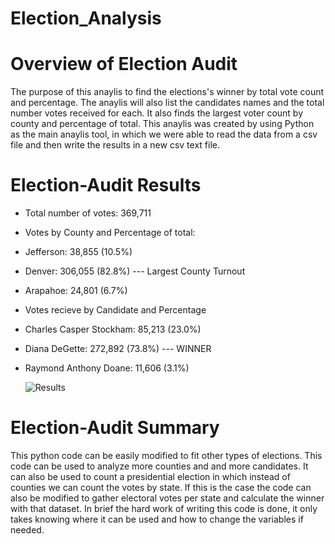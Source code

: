 # Election_Analysis

# Overview of Election Audit
The purpose of this anaylis to find the elections's winner by total vote count and percentage. The anaylis will also list the candidates names and the total number votes received for each. It also finds the largest voter count by county and percentage of total. This anaylis was created by using Python as the main anaylis tool, in which we were able to read the data from a csv file and then write the results in a new csv text file. 

# Election-Audit Results

* Total number of votes: 369,711

* Votes by County and Percentage of total:

* Jefferson:  38,855 (10.5%)

* Denver: 306,055 (82.8%) --- Largest County Turnout

* Arapahoe: 24,801 (6.7%)

* Votes recieve by Candidate and Percentage

* Charles Casper Stockham: 85,213 (23.0%)

* Diana DeGette: 272,892 (73.8%) --- WINNER

* Raymond Anthony Doane: 11,606 (3.1%)
  
  ![Results](https://user-images.githubusercontent.com/95899763/150726035-a3a2f916-3a2a-4377-a312-dce0b9fb871d.PNG)
 
 # Election-Audit Summary
 This python code can be easily modified to fit other types of elections. This code can be used to analyze more counties and and more candidates. It can also be used to count a presidential election in which instead of counties we can count the votes by state. If this is the case the code can also be modified to gather electoral votes per state and calculate the winner with that dataset. In brief the hard work of writing this code is done, it only takes knowing where it can be used and how to change the variables if needed.  
